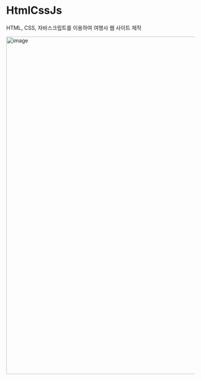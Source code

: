 # HtmlCssJs


HTML, CSS, 자바스크립트를 이용하여 여행사 웹 사이트 제작


<img width="901" alt="image" src="https://github.com/TaeGyeomHwang/HtmlCssJs/assets/80676211/cf80cc1e-79df-49df-bc33-24c645025832">
